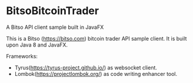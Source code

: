 # BitsoBitcoinTrader
A Bitso API client sample built in JavaFX

This is a Bitso (https://bitso.com) bitcoin trader API sample client. It is built upon Java 8 and JavaFX.

Frameworks:
- Tyrus(https://tyrus-project.github.io/) as websocket client.
- Lombok(https://projectlombok.org/) as code writing enhancer tool.
